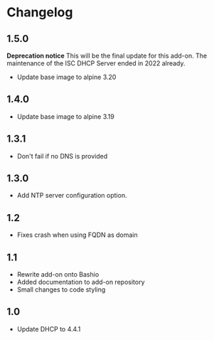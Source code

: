 # Changelog

## 1.5.0

**Deprecation notice**
This will be the final update for this add-on. The maintenance of the ISC DHCP
Server ended in 2022 already.

- Update base image to alpine 3.20

## 1.4.0

- Update base image to alpine 3.19

## 1.3.1

- Don't fail if no DNS is provided

## 1.3.0

- Add NTP server configuration option.

## 1.2

- Fixes crash when using FQDN as domain

## 1.1

- Rewrite add-on onto Bashio
- Added documentation to add-on repository
- Small changes to code styling

## 1.0

- Update DHCP to 4.4.1
